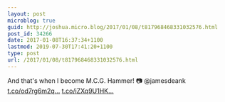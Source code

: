 ```yaml
---
layout: post
microblog: true
guid: http://joshua.micro.blog/2017/01/08/t817968468331032576.html
post_id: 34266
date: 2017-01-08T16:37:34+1100
lastmod: 2019-07-30T17:41:20+1100
type: post
url: /2017/01/08/t817968468331032576.html
---
```

And that's when I become M.C.G. Hammer! 📷 @jamesdeank [t.co/od7rg6m2q...](https://t.co/od7rg6m2qO) [t.co/iZXq9U1HK...](https://t.co/iZXq9U1HKj)
